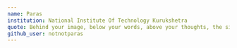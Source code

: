 ```yaml
---
name: Paras
institution: National Institute Of Technology Kurukshetra
quote: Behind your image, below your words, above your thoughts, the silence of another world awaits.
github_user: notnotparas
---
```

